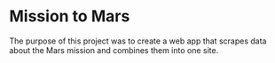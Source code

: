 # Mission to Mars

The purpose of this project was to create a web app that scrapes data about the Mars mission and combines them into one site.